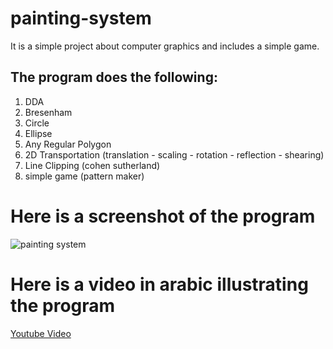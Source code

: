 # painting-system
It is a simple project about computer graphics and includes a simple game.

## The program does the following:
1. DDA
2. Bresenham
3. Circle
4. Ellipse
5. Any Regular Polygon
6. 2D Transportation (translation - scaling - rotation - reflection - shearing)
7. Line Clipping (cohen sutherland)
8. simple game (pattern maker)
# Here is a screenshot of the program
![painting system](https://user-images.githubusercontent.com/89663373/210672615-67b68e5f-81f2-4bf0-b226-7bfa593578c4.png)

# Here is a video in arabic illustrating the program
<a href="https://www.youtube.com/watch?v=gB1X9oZtMts"> Youtube Video </a>
